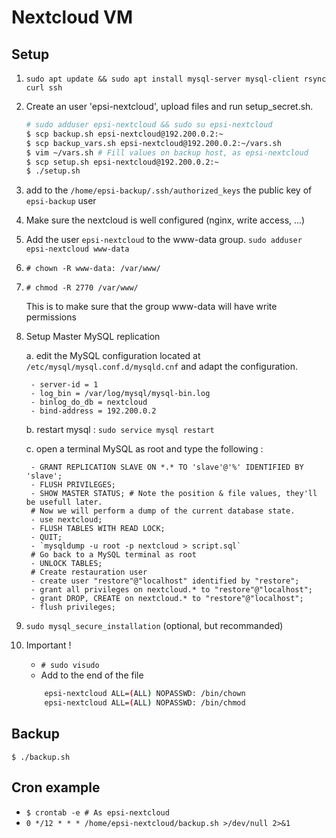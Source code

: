 # Nextcloud VM

## Setup

1. `sudo apt update && sudo apt install mysql-server mysql-client rsync curl ssh`

2. Create an user 'epsi-nextcloud', upload files and run setup_secret.sh.

    ```bash
    # sudo adduser epsi-nextcloud && sudo su epsi-nextcloud
    $ scp backup.sh epsi-nextcloud@192.200.0.2:~
    $ scp backup_vars.sh epsi-nextcloud@192.200.0.2:~/vars.sh
    $ vim ~/vars.sh # Fill values on backup host, as epsi-nextcloud
    $ scp setup.sh epsi-nextcloud@192.200.0.2:~
    $ ./setup.sh
    ```

3. add to the `/home/epsi-backup/.ssh/authorized_keys` the public key of  `epsi-backup` user

4. Make sure the nextcloud is well configured (nginx, write access, ...)

5. Add the user `epsi-nextcloud` to the www-data group. `sudo adduser epsi-nextcloud www-data`

6. `# chown -R www-data: /var/www/`

7. `# chmod -R 2770 /var/www/`

    This is to make sure that the group www-data will have write permissions

8. Setup Master MySQL replication

    a. edit the MySQL configuration located at `/etc/mysql/mysql.conf.d/mysqld.cnf` and adapt the configuration.

        - server-id = 1
        - log_bin = /var/log/mysql/mysql-bin.log
        - binlog_do_db = nextcloud
        - bind-address = 192.200.0.2

    b. restart mysql : `sudo service mysql restart`

    c. open a terminal MySQL as root and type the following :

        - GRANT REPLICATION SLAVE ON *.* TO 'slave'@'%' IDENTIFIED BY 'slave';
        - FLUSH PRIVILEGES;
        - SHOW MASTER STATUS; # Note the position & file values, they'll be usefull later.
        # Now we will perform a dump of the current database state.
        - use nextcloud;
        - FLUSH TABLES WITH READ LOCK;
        - QUIT;
        - `mysqldump -u root -p nextcloud > script.sql`
        # Go back to a MySQL terminal as root
        - UNLOCK TABLES;
        # Create restauration user
        - create user "restore"@"localhost" identified by "restore";
        - grant all privileges on nextcloud.* to "restore"@"localhost";
        - grant DROP, CREATE on nextcloud.* to "restore"@"localhost";
        - flush privileges;

9. `sudo mysql_secure_installation` (optional, but recommanded)

10. Important !

    - `# sudo visudo`
    - Add to the end of the file
    ```bash
        epsi-nextcloud ALL=(ALL) NOPASSWD: /bin/chown
        epsi-nextcloud ALL=(ALL) NOPASSWD: /bin/chmod
    ```

## Backup

`$ ./backup.sh`

## Cron example

- `$ crontab -e # As epsi-nextcloud`
- `0 */12 * * * /home/epsi-nextcloud/backup.sh >/dev/null 2>&1`